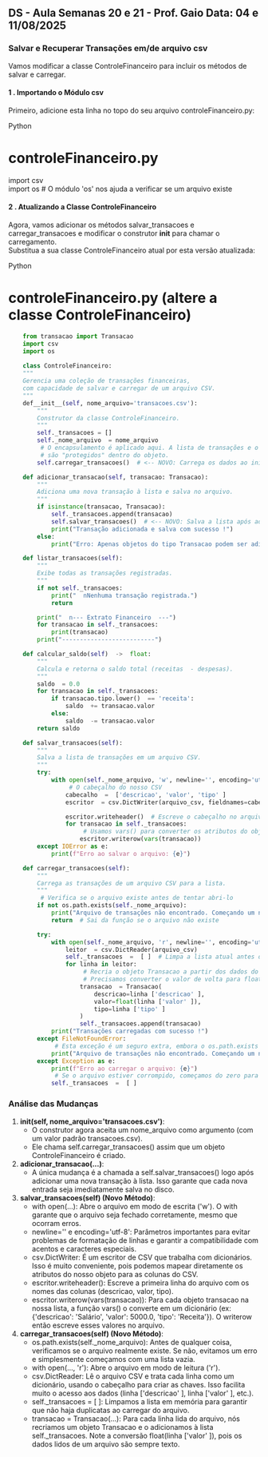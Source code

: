 DS  - Aula Semanas 20 e 21  - Prof. Gaio 	Data: 04 e 11/08/2025  
---

### **Salvar e Recuperar Transações em/de arquivo csv**

Vamos modificar a classe ControleFinanceiro para incluir os métodos de salvar e carregar.

#### **1 . Importando o Módulo csv**

Primeiro, adicione esta linha no topo do seu arquivo controleFinanceiro.py:

Python

 # controleFinanceiro.py  
import csv  
import os  # O módulo 'os' nos ajuda a verificar se um arquivo existe

#### **2 . Atualizando a Classe ControleFinanceiro**

Agora, vamos adicionar os métodos salvar_transacoes e carregar_transacoes e modificar o construtor __init__ para chamar o carregamento.  
Substitua a sua classe ControleFinanceiro atual por esta versão atualizada:

Python

 # controleFinanceiro.py (altere a classe ControleFinanceiro)

```python
    from transacao import Transacao
    import csv
    import os
    
    class ControleFinanceiro:  
    """  
    Gerencia uma coleção de transações financeiras,  
    com capacidade de salvar e carregar de um arquivo CSV.  
    """  
    def__init__(self, nome_arquivo='transacoes.csv'):  
        """  
        Construtor da classe ControleFinanceiro.  
        """  
        self._transacoes = []  
        self._nome_arquivo  = nome_arquivo  
         # O encapsulamento é aplicado aqui. A lista de transações e o nome do arquivo  
         # são "protegidos" dentro do objeto.  
        self.carregar_transacoes()  # <-- NOVO: Carrega os dados ao iniciar

    def adicionar_transacao(self, transacao: Transacao):  
        """  
        Adiciona uma nova transação à lista e salva no arquivo.  
        """  
        if isinstance(transacao, Transacao):  
            self._transacoes.append(transacao)  
            self.salvar_transacoes()  # <-- NOVO: Salva a lista após adicionar  
            print("Transação adicionada e salva com sucesso !")  
        else:  
            print("Erro: Apenas objetos do tipo Transacao podem ser adicionados.")

    def listar_transacoes(self):  
        """  
        Exibe todas as transações registradas.  
        """  
        if not self._transacoes:  
            print("  nNenhuma transação registrada.")  
            return

        print("  n--- Extrato Financeiro  ---")  
        for transacao in self._transacoes:  
            print(transacao)  
        print("--------------------------")

    def calcular_saldo(self)  ->  float:  
        """  
        Calcula e retorna o saldo total (receitas  - despesas).  
        """  
        saldo  = 0.0  
        for transacao in self._transacoes:  
            if transacao.tipo.lower()  == 'receita':  
                saldo  += transacao.valor  
            else:  
                saldo  -= transacao.valor  
        return saldo

    def salvar_transacoes(self):  
        """  
        Salva a lista de transações em um arquivo CSV.  
        """  
        try:  
            with open(self._nome_arquivo, 'w', newline='', encoding='utf-8') as arquivo_csv:  
                 # O cabeçalho do nosso CSV  
                cabecalho  =  ['descricao', 'valor', 'tipo' ]  
                escritor  = csv.DictWriter(arquivo_csv, fieldnames=cabecalho)

                escritor.writeheader()  # Escreve o cabeçalho no arquivo  
                for transacao in self._transacoes:  
                     # Usamos vars() para converter os atributos do objeto em um dicionário  
                    escritor.writerow(vars(transacao))  
        except IOError as e:  
            print(f"Erro ao salvar o arquivo: {e}")

    def carregar_transacoes(self):  
        """  
        Carrega as transações de um arquivo CSV para a lista.  
        """  
         # Verifica se o arquivo existe antes de tentar abri-lo  
        if not os.path.exists(self._nome_arquivo):  
            print("Arquivo de transações não encontrado. Começando um novo.")  
            return  # Sai da função se o arquivo não existe

        try:  
            with open(self._nome_arquivo, 'r', newline='', encoding='utf-8') as arquivo_csv:  
                leitor  = csv.DictReader(arquivo_csv)  
                self._transacoes  =  [ ]  # Limpa a lista atual antes de carregar  
                for linha in leitor:  
                     # Recria o objeto Transacao a partir dos dados do CSV  
                     # Precisamos converter o valor de volta para float  
                    transacao  = Transacao(  
                        descricao=linha ['descricao' ],  
                        valor=float(linha ['valor' ]),  
                        tipo=linha ['tipo' ]  
                    )  
                    self._transacoes.append(transacao)  
            print("Transações carregadas com sucesso !")  
        except FileNotFoundError:  
             # Esta exceção é um seguro extra, embora o os.path.exists já verifique  
            print("Arquivo de transações não encontrado. Começando um novo.")  
        except Exception as e:  
            print(f"Erro ao carregar o arquivo: {e}")  
             # Se o arquivo estiver corrompido, começamos do zero para evitar erros  
            self._transacoes  =  [ ]
```
### **Análise das Mudanças**

1. **__init__(self, nome_arquivo='transacoes.csv')**:  
   * O construtor agora aceita um nome_arquivo como argumento (com um valor padrão transacoes.csv).  
   * Ele chama self.carregar_transacoes() assim que um objeto ControleFinanceiro é criado.  
2. **adicionar_transacao(...)**:  
   * A única mudança é a chamada a self.salvar_transacoes() logo após adicionar uma nova transação à lista. Isso garante que cada nova entrada seja imediatamente salva no disco.  
3. **salvar_transacoes(self) (Novo Método)**:  
   * with open(...): Abre o arquivo em modo de escrita ('w'). O with garante que o arquivo seja fechado corretamente, mesmo que ocorram erros.  
   * newline='' e encoding='utf-8': Parâmetros importantes para evitar problemas de formatação de linhas e garantir a compatibilidade com acentos e caracteres especiais.  
   * csv.DictWriter: É um escritor de CSV que trabalha com dicionários. Isso é muito conveniente, pois podemos mapear diretamente os atributos do nosso objeto para as colunas do CSV.  
   * escritor.writeheader(): Escreve a primeira linha do arquivo com os nomes das colunas (descricao, valor, tipo).  
   * escritor.writerow(vars(transacao)): Para cada objeto transacao na nossa lista, a função vars() o converte em um dicionário (ex: {'descricao': 'Salário', 'valor': 5000.0, 'tipo': 'Receita'}). O writerow então escreve esses valores no arquivo.  
4. **carregar_transacoes(self) (Novo Método)**:  
   * os.path.exists(self._nome_arquivo): Antes de qualquer coisa, verificamos se o arquivo realmente existe. Se não, evitamos um erro e simplesmente começamos com uma lista vazia.  
   * with open(..., 'r'): Abre o arquivo em modo de leitura ('r').  
   * csv.DictReader: Lê o arquivo CSV e trata cada linha como um dicionário, usando o cabeçalho para criar as chaves. Isso facilita muito o acesso aos dados (linha ['descricao' ], linha ['valor' ], etc.).  
   * self._transacoes  =  [ ]: Limpamos a lista em memória para garantir que não haja duplicatas ao carregar do arquivo.  
   * transacao  = Transacao(...): Para cada linha lida do arquivo, nós recriamos um objeto Transacao e o adicionamos à lista self._transacoes. Note a conversão float(linha ['valor' ]), pois os dados lidos de um arquivo são sempre texto.